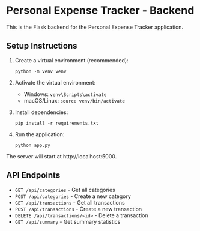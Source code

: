 # Personal Expense Tracker - Backend

This is the Flask backend for the Personal Expense Tracker application.

## Setup Instructions

1. Create a virtual environment (recommended):
   ```
   python -m venv venv
   ```

2. Activate the virtual environment:
   - Windows: `venv\Scripts\activate`
   - macOS/Linux: `source venv/bin/activate`

3. Install dependencies:
   ```
   pip install -r requirements.txt
   ```

4. Run the application:
   ```
   python app.py
   ```

The server will start at http://localhost:5000.

## API Endpoints

- `GET /api/categories` - Get all categories
- `POST /api/categories` - Create a new category
- `GET /api/transactions` - Get all transactions
- `POST /api/transactions` - Create a new transaction
- `DELETE /api/transactions/<id>` - Delete a transaction
- `GET /api/summary` - Get summary statistics
